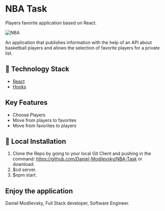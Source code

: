# NBA Task
Players favorite application based on React.

![NBA](https://pngimg.com/uploads/nba/nba_PNG14.png)

An application that publishes information with the help of an API about basketball players and allows the selection of favorite players for a private list.

## 🏁 Technology Stack
- [React](https://reactjs.org/)
- [Hooks](https://reactjs.org/docs/hooks-intro.html)

## Key Features
- Choose Players
- Move from players to favorites
- Move from favorites to players


## 🏃‍ Local Installation

1. Clone the Repo by going to your local Git Client and pushing in the command:
https://github.com/Daniel-Modilevsky/NBA-Task
or download.
2. $cd server.
3. $npm start.


## Enjoy th‍e application

Daniel Modilevsky,
Full Stack developer,
Software Engineer.
